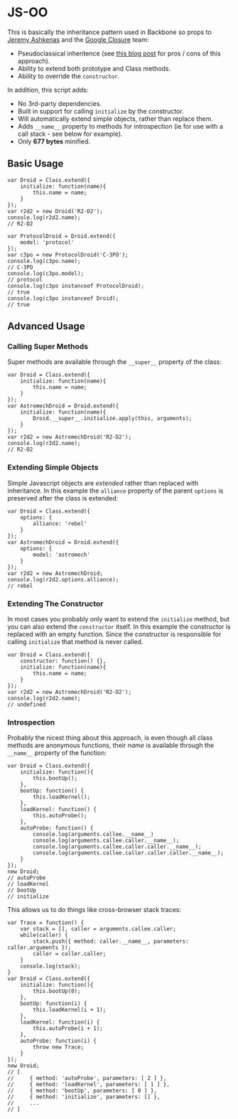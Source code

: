 JS-OO
===================

This is basically the inheritance pattern used in Backbone so props to [Jeremy Ashkenas](https://github.com/jashkenas) and the [Google Closure](http://code.google.com/closure/) team:

* Pseudoclassical inheritence (see [this blog post](http://bolinfest.com/javascript/inheritance.php) for pros / cons of this approach).
* Ability to extend both prototype and Class methods.
* Ability to override the `constructor`.

In addition, this script adds:

* No 3rd-party dependencies.
* Built in support for calling `initialize` by the constructor.
* Will automatically extend simple objects, rather than replace them.
* Adds `__name__` property to methods for introspection (ie for use with a call stack - see below for example).
* Only __677 bytes__ minified.

Basic Usage
-------------------

    var Droid = Class.extend({
        initialize: function(name){
            this.name = name;
        }
    });
    var r2d2 = new Droid('R2-D2');
    console.log(r2d2.name);
    // R2-D2

    var ProtocolDroid = Droid.extend({
        model: 'protocol'
    });
    var c3po = new ProtocolDroid('C-3PO');
    console.log(c3po.name);
    // C-3PO
    console.log(c3po.model);
    // protocol
    console.log(c3po instanceof ProtocolDroid);
    // true
    console.log(c3po instanceof Droid);
    // true

Advanced Usage
-------------------

### Calling Super Methods ###

Super methods are available through the `__super__` property of the class:

    var Droid = Class.extend({
        initialize: function(name){
            this.name = name;
        }
    });
    var AstromechDroid = Droid.extend({
        initialize: function(name){
            Droid.__super__.initialize.apply(this, arguments);
        }
    });
    var r2d2 = new AstromechDroid('R2-D2');
    console.log(r2d2.name);
    // R2-D2

### Extending Simple Objects ###

Simple Javascript objects are _extended_ rather than replaced with inheritance. In this example the `alliance` property of the parent `options` is preserved after the class is extended:

    var Droid = Class.extend({
        options: {
            alliance: 'rebel'
        }
    });
    var AstromechDroid = Droid.extend({
        options: {
            model: 'astromech'
        }
    });
    var r2d2 = new AstromechDroid;
    console.log(r2d2.options.alliance);
    // rebel

### Extending The Constructor ###

In most cases you probably only want to extend the `initialize` method, but you can also extend the `constructor` itself. In this example the constructor is replaced with an empty function. Since the constructor is responsible for calling `initialize` that method is never called.

    var Droid = Class.extend({
        constructor: function() {},
        initialize: function(name){
            this.name = name;
        }
    });
    var r2d2 = new AstromechDroid('R2-D2');
    console.log(r2d2.name);
    // undefined

### Introspection ###

Probably the nicest thing about this approach, is even though all class methods are anonymous functions, their _name_ is available through the `__name__` property of the function:

    var Droid = Class.extend({
        initialize: function(){
            this.bootUp();
        },
        bootUp: function() {
            this.loadKernel();
        },
        loadKernel: function() {
            this.autoProbe();
        },
        autoProbe: function() {
            console.log(arguments.callee.__name__)
            console.log(arguments.callee.caller.__name__);
            console.log(arguments.callee.caller.caller.__name__);
            console.log(arguments.callee.caller.caller.caller.__name__);
        }
    });
    new Droid;
    // autoProbe
    // loadKernel
    // bootUp
    // initialize

This allows us to do things like cross-browser stack traces:

    var Trace = function() {
        var stack = [], caller = arguments.callee.caller;
        while(caller) {
            stack.push({ method: caller.__name__, parameters: caller.arguments });
            caller = caller.caller;
        }
        console.log(stack);
    }
    var Droid = Class.extend({
        initialize: function(){
            this.bootUp(0);
        },
        bootUp: function(i) {
            this.loadKernel(i + 1);
        },
        loadKernel: function(i) {
            this.autoProbe(i + 1);
        },
        autoProbe: function(i) {
            throw new Trace;
        }
    });
    new Droid;
    // [
    //     { method: 'autoProbe', parameters: [ 2 ] },
    //     { method: 'loadKernel', parameters: [ 1 ] },
    //     { method: 'bootUp', parameters: [ 0 ] },
    //     { method: 'initialize', parameters: [] },
    //     ...
    // ]
